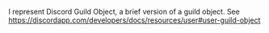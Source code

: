 I represent Discord Guild Object, a brief version of a guild object.
See https://discordapp.com/developers/docs/resources/user#user-guild-object
